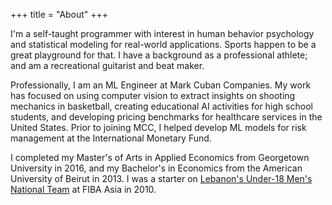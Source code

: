 +++
title = "About"
+++

I'm a self-taught programmer with interest in human behavior psychology and statistical modeling for real-world applications. Sports happen to be a great playground for that. I have a background as a professional athlete; and am a recreational guitarist and beat maker. 

Professionally, I am an ML Engineer at Mark Cuban Companies. My work has focused on using computer vision to extract insights on shooting mechanics in basketball, creating educational AI activities for high school students, and developing pricing benchmarks for healthcare services in the United States. Prior to joining MCC, I helped develop ML models for risk management at the International Monetary Fund.

I completed my Master's of Arts in Applied Economics from Georgetown University in 2016, and my Bachelor's in Economics from the American University of Beirut in 2013. I was a starter on [Lebanon's Under-18 Men's National Team](https://basketball.asia-basket.com/player/Ramzy-Al-Amine/Lebanon/Lebanese-U18-National-Team/204964) at FIBA Asia in 2010. 
